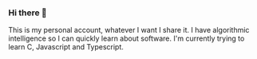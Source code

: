 ### Hi there 👋

This is my personal account, whatever I want I share it. I have algorithmic intelligence so I can quickly learn about software. I'm currently trying to learn C, Javascript and Typescript.
